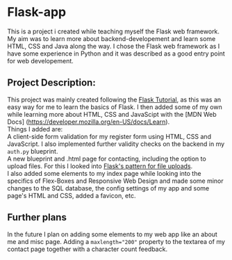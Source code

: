 # Flask-app

This is a project i created while teaching myself the Flask web framework. My aim was to learn more about backend-developement and learn some HTML, 
CSS and Java along the way. I chose the Flask web framework as I have some experience in Python and it was described as a good entry point for web developement. 


## Project Description:

This project was mainly created following the [Flask Tutorial](https://flask.palletsprojects.com/en/2.2.x/tutorial/), as this was an easy way for me to learn
the basics of Flask. I then added some of my own while learning more about HTML, CSS and JavaScipt with the 
[MDN Web Docs] (https://developer.mozilla.org/en-US/docs/Learn).  
Things I added are:  
A client-side form validation for my register form using HTML, CSS and JavaScript. I also implemented further validity checks on the backend in my `auth.py` blueprint.  
A new blueprint and .html page for contacting, including the option to upload files. 
For this I looked into [Flask's pattern for file uploads](https://flask.palletsprojects.com/en/2.2.x/patterns/fileuploads/).  
I also added some elements to my index page while looking into the specifics of Flex-Boxes and Responsive Web Design and made some minor changes to the SQL database,
the config settings of my app and some page's HTML and CSS, added a favicon, etc.


## Further plans

In the future I plan on adding some elements to my web app like an about me and misc page.
Adding a `maxlength="200"` property to the textarea of my contact page together with a character count feedback.

